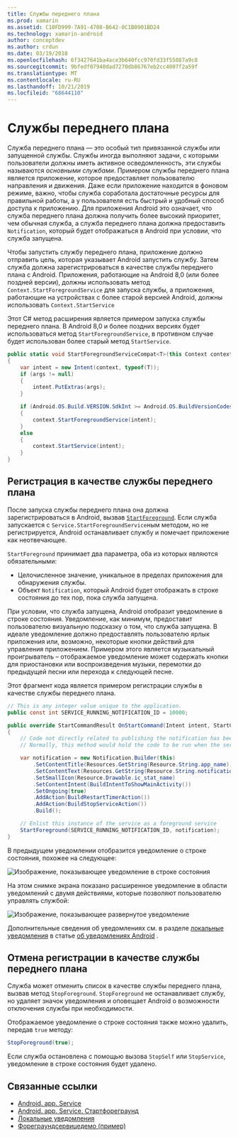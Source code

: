 ```yaml
---
title: Службы переднего плана
ms.prod: xamarin
ms.assetid: C10FD999-7A91-4708-B642-0C1B0901BD24
ms.technology: xamarin-android
author: conceptdev
ms.author: crdun
ms.date: 03/19/2018
ms.openlocfilehash: 6f3427641ba4ace3b640fcc970fd33f55087a9c8
ms.sourcegitcommit: 9bfedf07940dad7270db86767eb2cc4007f2a59f
ms.translationtype: MT
ms.contentlocale: ru-RU
ms.lasthandoff: 10/21/2019
ms.locfileid: "68644110"
---
```

# <a name="foreground-services"></a>Службы переднего плана

Служба переднего плана — это особый тип привязанной службы или запущенной службы. Службы иногда выполняют задачи, с которыми пользователи должны иметь активное осведомленность, эти службы называются _основными службами_. Примером службы переднего плана является приложение, которое предоставляет пользователю направления и движения. Даже если приложение находится в фоновом режиме, важно, чтобы служба соработала достаточные ресурсы для правильной работы, а у пользователя есть быстрый и удобный способ доступа к приложению. Для приложения Android это означает, что служба переднего плана должна получить более высокий приоритет, чем обычная служба, а служба переднего плана должна предоставить `Notification`, который будет отображаться в Android при условии, что служба запущена.

Чтобы запустить службу переднего плана, приложение должно отправить цель, которая указывает Android запустить службу. Затем служба должна зарегистрироваться в качестве службы переднего плана с Android. Приложения, работающие на Android 8,0 (или более поздней версии), должны использовать метод `Context.StartForegroundService` для запуска службы, а приложения, работающие на устройствах с более старой версией Android, должны использовать `Context.StartService`

Этот C# метод расширения является примером запуска службы переднего плана. В Android 8,0 и более поздних версиях будет использоваться метод `StartForegroundService`, в противном случае будет использован более старый метод `StartService`.

```csharp
public static void StartForegroundServiceCompat<T>(this Context context, Bundle args = null) where T : Service
{
    var intent = new Intent(context, typeof(T));
    if (args != null) 
    {
        intent.PutExtras(args);
    }

    if (Android.OS.Build.VERSION.SdkInt >= Android.OS.BuildVersionCodes.O)
    {
        context.StartForegroundService(intent);
    }
    else
    {
        context.StartService(intent);
    }
}
```

## <a name="registering-as-a-foreground-service"></a>Регистрация в качестве службы переднего плана

После запуска службы переднего плана она должна зарегистрироваться в Android, вызвав [`StartForeground`](xref:Android.App.Service.StartForeground*). Если служба запускается с `Service.StartForegroundService`ным методом, но не регистрируется, Android останавливает службу и помечает приложение как неотвечающее.

`StartForeground` принимает два параметра, оба из которых являются обязательными:

- Целочисленное значение, уникальное в пределах приложения для обнаружения службы.
- Объект `Notification`, который Android будет отображать в строке состояния до тех пор, пока служба запущена.

При условии, что служба запущена, Android отобразит уведомление в строке состояния. Уведомление, как минимум, предоставит пользователю визуальную подсказку о том, что служба запущена. В идеале уведомление должно предоставлять пользователю ярлык приложения или, возможно, некоторые кнопки действий для управления приложением. Примером этого является музыкальный проигрыватель &ndash; отображаемое уведомление может содержать кнопки для приостановки или воспроизведения музыки, перемотки до предыдущей песни или перехода к следующей песне. 

Этот фрагмент кода является примером регистрации службы в качестве службы переднего плана.   

```csharp
// This is any integer value unique to the application.
public const int SERVICE_RUNNING_NOTIFICATION_ID = 10000;

public override StartCommandResult OnStartCommand(Intent intent, StartCommandFlags flags, int startId)
{
    // Code not directly related to publishing the notification has been omitted for clarity.
    // Normally, this method would hold the code to be run when the service is started.

    var notification = new Notification.Builder(this)
        .SetContentTitle(Resources.GetString(Resource.String.app_name))
        .SetContentText(Resources.GetString(Resource.String.notification_text))
        .SetSmallIcon(Resource.Drawable.ic_stat_name)
        .SetContentIntent(BuildIntentToShowMainActivity())
        .SetOngoing(true)
        .AddAction(BuildRestartTimerAction())
        .AddAction(BuildStopServiceAction())
        .Build();

    // Enlist this instance of the service as a foreground service
    StartForeground(SERVICE_RUNNING_NOTIFICATION_ID, notification);
}
```

В предыдущем уведомлении отобразится уведомление о строке состояния, похожее на следующее:

![Изображение, показывающее уведомление в строке состояния](foreground-services-images/foreground-services-01.png "Изображение, показывающее уведомление в строке состояния")

На этом снимке экрана показано расширенное уведомление в области уведомлений с двумя действиями, которые позволяют пользователю управлять службой:

![Изображение, показывающее развернутое уведомление](foreground-services-images/foreground-services-02.png "Изображение, показывающее развернутое уведомление.")

Дополнительные сведения об уведомлениях см. в разделе [локальные уведомления](~/android/app-fundamentals/notifications/local-notifications.md) в статье [об уведомлениях Android](~/android/app-fundamentals/notifications/index.md) .

## <a name="unregistering-as-a-foreground-service"></a>Отмена регистрации в качестве службы переднего плана

Служба может отменить список в качестве службы переднего плана, вызвав метод `StopForeground`. `StopForeground` не останавливает службу, но удаляет значок уведомления и оповещает Android о возможности отключения службы при необходимости.

Отображаемое уведомление о строке состояния также можно удалить, передав `true` методу: 

```csharp
StopForeground(true);
```

Если служба остановлена с помощью вызова `StopSelf` или `StopService`, уведомление в строке состояния будет удалено.

## <a name="related-links"></a>Связанные ссылки

- [Android. app. Service](xref:Android.App.Service)
- [Android. app. Service. Стартфореграунд](xref:Android.App.Service.StartForeground*)
- [Локальные уведомления](~/android/app-fundamentals/notifications/local-notifications.md)
- [Фореграундсервицедемо (пример)](https://docs.microsoft.com/samples/xamarin/monodroid-samples/applicationfundamentals-servicesamples-foregroundservicedemo)
